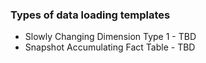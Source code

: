 ### Types of data loading templates
- Slowly Changing Dimension Type 1 - TBD
- Snapshot Accumulating Fact Table - TBD
